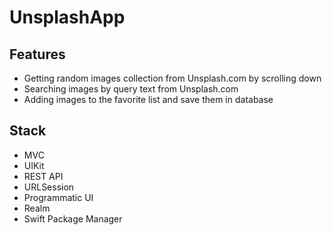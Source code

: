 # UnsplashApp
## Features
- Getting random images collection from Unsplash.com by scrolling down
- Searching images by query text from Unsplash.com
- Adding images to the favorite list and save them in database
## Stack
- MVC
- UIKit
- REST API
- URLSession
- Programmatic UI
- Realm
- Swift Package Manager
